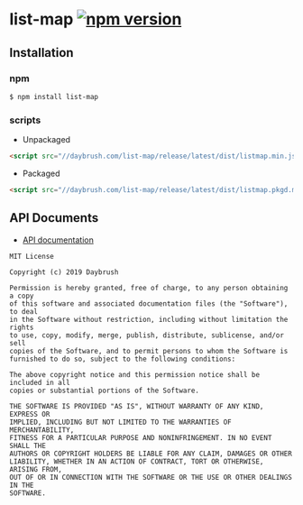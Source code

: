 # list-map [![npm version](https://badge.fury.io/js/list-map.svg)](https://badge.fury.io/js/list-map)


## Installation
### npm
```bash
$ npm install list-map
```

### scripts
* Unpackaged

```html
<script src="//daybrush.com/list-map/release/latest/dist/listmap.min.js"></script>
```

* Packaged
```html
<script src="//daybrush.com/list-map/release/latest/dist/listmap.pkgd.min.js"></script>
```

## API Documents
* [API documentation](https://daybrush.com/list-map/release/latest/doc/)

```
MIT License

Copyright (c) 2019 Daybrush

Permission is hereby granted, free of charge, to any person obtaining a copy
of this software and associated documentation files (the "Software"), to deal
in the Software without restriction, including without limitation the rights
to use, copy, modify, merge, publish, distribute, sublicense, and/or sell
copies of the Software, and to permit persons to whom the Software is
furnished to do so, subject to the following conditions:

The above copyright notice and this permission notice shall be included in all
copies or substantial portions of the Software.

THE SOFTWARE IS PROVIDED "AS IS", WITHOUT WARRANTY OF ANY KIND, EXPRESS OR
IMPLIED, INCLUDING BUT NOT LIMITED TO THE WARRANTIES OF MERCHANTABILITY,
FITNESS FOR A PARTICULAR PURPOSE AND NONINFRINGEMENT. IN NO EVENT SHALL THE
AUTHORS OR COPYRIGHT HOLDERS BE LIABLE FOR ANY CLAIM, DAMAGES OR OTHER
LIABILITY, WHETHER IN AN ACTION OF CONTRACT, TORT OR OTHERWISE, ARISING FROM,
OUT OF OR IN CONNECTION WITH THE SOFTWARE OR THE USE OR OTHER DEALINGS IN THE
SOFTWARE.
```